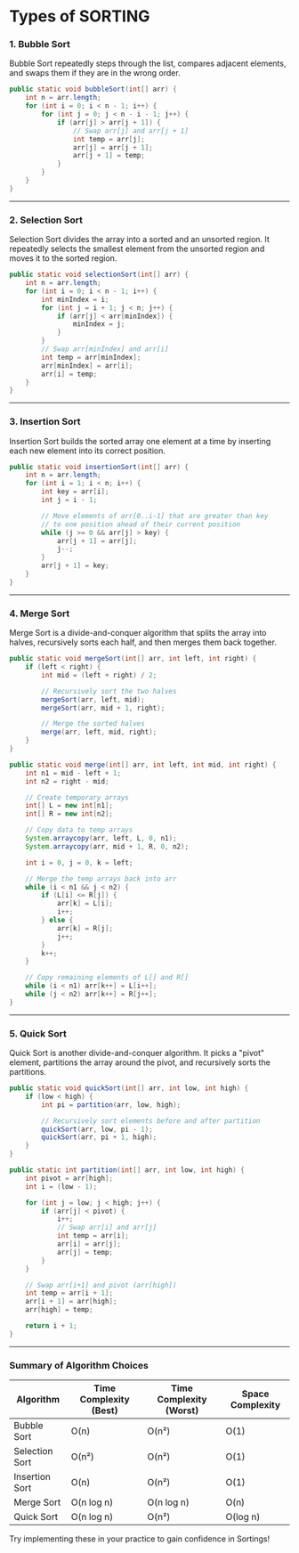 # Types of SORTING
### 1. **Bubble Sort**
Bubble Sort repeatedly steps through the list, compares adjacent elements, and swaps them if they are in the wrong order.

```java
public static void bubbleSort(int[] arr) {
    int n = arr.length;
    for (int i = 0; i < n - 1; i++) {
        for (int j = 0; j < n - i - 1; j++) {
            if (arr[j] > arr[j + 1]) {
                // Swap arr[j] and arr[j + 1]
                int temp = arr[j];
                arr[j] = arr[j + 1];
                arr[j + 1] = temp;
            }
        }
    }
}
```

---

### 2. **Selection Sort**
Selection Sort divides the array into a sorted and an unsorted region. It repeatedly selects the smallest element from the unsorted region and moves it to the sorted region.

```java
public static void selectionSort(int[] arr) {
    int n = arr.length;
    for (int i = 0; i < n - 1; i++) {
        int minIndex = i;
        for (int j = i + 1; j < n; j++) {
            if (arr[j] < arr[minIndex]) {
                minIndex = j;
            }
        }
        // Swap arr[minIndex] and arr[i]
        int temp = arr[minIndex];
        arr[minIndex] = arr[i];
        arr[i] = temp;
    }
}
```

---

### 3. **Insertion Sort**
Insertion Sort builds the sorted array one element at a time by inserting each new element into its correct position.

```java
public static void insertionSort(int[] arr) {
    int n = arr.length;
    for (int i = 1; i < n; i++) {
        int key = arr[i];
        int j = i - 1;

        // Move elements of arr[0..i-1] that are greater than key
        // to one position ahead of their current position
        while (j >= 0 && arr[j] > key) {
            arr[j + 1] = arr[j];
            j--;
        }
        arr[j + 1] = key;
    }
}
```

---

### 4. **Merge Sort**
Merge Sort is a divide-and-conquer algorithm that splits the array into halves, recursively sorts each half, and then merges them back together.

```java
public static void mergeSort(int[] arr, int left, int right) {
    if (left < right) {
        int mid = (left + right) / 2;

        // Recursively sort the two halves
        mergeSort(arr, left, mid);
        mergeSort(arr, mid + 1, right);

        // Merge the sorted halves
        merge(arr, left, mid, right);
    }
}

public static void merge(int[] arr, int left, int mid, int right) {
    int n1 = mid - left + 1;
    int n2 = right - mid;

    // Create temporary arrays
    int[] L = new int[n1];
    int[] R = new int[n2];

    // Copy data to temp arrays
    System.arraycopy(arr, left, L, 0, n1);
    System.arraycopy(arr, mid + 1, R, 0, n2);

    int i = 0, j = 0, k = left;

    // Merge the temp arrays back into arr
    while (i < n1 && j < n2) {
        if (L[i] <= R[j]) {
            arr[k] = L[i];
            i++;
        } else {
            arr[k] = R[j];
            j++;
        }
        k++;
    }

    // Copy remaining elements of L[] and R[]
    while (i < n1) arr[k++] = L[i++];
    while (j < n2) arr[k++] = R[j++];
}
```

---

### 5. **Quick Sort**
Quick Sort is another divide-and-conquer algorithm. It picks a "pivot" element, partitions the array around the pivot, and recursively sorts the partitions.

```java
public static void quickSort(int[] arr, int low, int high) {
    if (low < high) {
        int pi = partition(arr, low, high);

        // Recursively sort elements before and after partition
        quickSort(arr, low, pi - 1);
        quickSort(arr, pi + 1, high);
    }
}

public static int partition(int[] arr, int low, int high) {
    int pivot = arr[high];
    int i = (low - 1);

    for (int j = low; j < high; j++) {
        if (arr[j] < pivot) {
            i++;
            // Swap arr[i] and arr[j]
            int temp = arr[i];
            arr[i] = arr[j];
            arr[j] = temp;
        }
    }

    // Swap arr[i+1] and pivot (arr[high])
    int temp = arr[i + 1];
    arr[i + 1] = arr[high];
    arr[high] = temp;

    return i + 1;
}
```

---

### Summary of Algorithm Choices
| Algorithm       | Time Complexity (Best) | Time Complexity (Worst) | Space Complexity |
|-----------------|-------------------------|--------------------------|------------------|
| Bubble Sort     | O(n)                   | O(n²)                   | O(1)             |
| Selection Sort  | O(n²)                  | O(n²)                   | O(1)             |
| Insertion Sort  | O(n)                   | O(n²)                   | O(1)             |
| Merge Sort      | O(n log n)             | O(n log n)              | O(n)             |
| Quick Sort      | O(n log n)             | O(n²)                   | O(log n)         |

Try implementing these in your practice to gain confidence in Sortings!